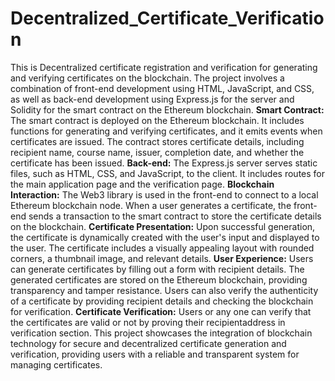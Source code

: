 # Decentralized_Certificate_Verification
This is Decentralized certificate registration and verification for generating and verifying certificates on the blockchain. The project involves a combination of front-end development using HTML, JavaScript, and CSS, as well as back-end development using Express.js for the server and Solidity for the smart contract on the Ethereum blockchain.
**Smart Contract:**
The smart contract is deployed on the Ethereum blockchain. It includes functions for generating and verifying certificates, and it emits events when certificates are issued.
The contract stores certificate details, including recipient name, course name, issuer, completion date, and whether the certificate has been issued.
 **Back-end:**
The Express.js server serves static files, such as HTML, CSS, and JavaScript, to the client.
It includes routes for the main application page and the verification page.
**Blockchain Interaction:**
The Web3 library is used in the front-end to connect to a local Ethereum blockchain node.
When a user generates a certificate, the front-end sends a transaction to the smart contract to store the certificate details on the blockchain.
**Certificate Presentation:**
Upon successful generation, the certificate is dynamically created with the user's input and displayed to the user.
The certificate includes a visually appealing layout with rounded corners, a thumbnail image, and relevant details.
**User Experience:**
Users can generate certificates by filling out a form with recipient details.
The generated certificates are stored on the Ethereum blockchain, providing transparency and tamper resistance.
Users can also verify the authenticity of a certificate by providing recipient details and checking the blockchain for verification.
**Certificate Verification:**
Users or any one can verify that the certificates are valid or not by proving their recipientaddress in verification section.
This project showcases the integration of blockchain technology for secure and decentralized certificate generation and verification, providing users with a reliable and transparent system for managing certificates.
